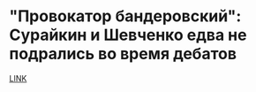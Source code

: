 # "Провокатор бандеровский": Сурайкин и Шевченко едва не подрались во время дебатов



[LINK](https://varlamov.ru/2826034.html)